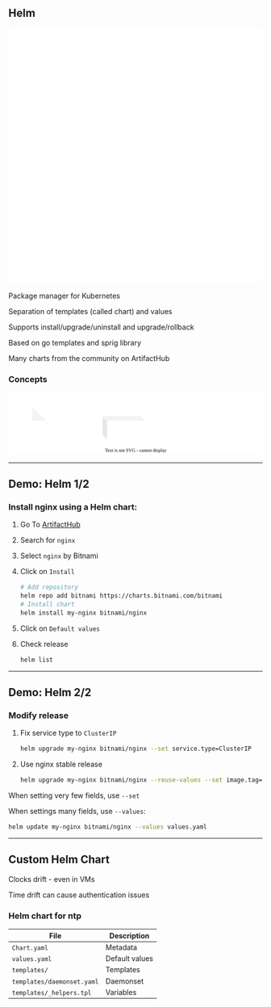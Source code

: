 ## Helm

![](images/helm-icon-white.svg) <!-- .element: style="float: right; width: 20%;" -->

Package manager for Kubernetes [](https://helm.sh/)

Separation of templates (called chart) and values

Supports install/upgrade/uninstall and upgrade/rollback

Based on go templates [](https://godoc.org/text/template) and sprig library [](https://masterminds.github.io/sprig/)

Many charts from the community on ArtifactHub [](https://artifacthub.io/)

### Concepts

![](120_kubernetes/helm/helm.drawio.svg) <!-- .element: style="width: 80%;" -->

---

## Demo: Helm 1/2

### Install nginx using a Helm chart:

1. Go To [ArtifactHub](https://artifacthub.io/)
1. Search for `nginx`
1. Select `nginx` by Bitnami
1. Click on `Install`

    ```bash
    # Add repository
    helm repo add bitnami https://charts.bitnami.com/bitnami
    # Install chart
    helm install my-nginx bitnami/nginx
    ```
    <!-- .element: style="width: 35em;" -->

1. Click on `Default values`
1. Check release

    ```bash
    helm list
    ```
    <!-- .element: style="width: 35em;" -->

---

## Demo: Helm 2/2

### Modify release

1. Fix service type to `ClusterIP`

    ```bash
    helm upgrade my-nginx bitnami/nginx --set service.type=ClusterIP
    ```
    <!-- .element: style="width: 35em;" -->

1. Use nginx stable release [](https://hub.docker.com/r/bitnami/nginx/tags)

    ```bash
    helm upgrade my-nginx bitnami/nginx --reuse-values --set image.tag=1.24.0
    ```
    <!-- .element: style="width: 35em;" -->

When setting very few fields, use `--set`

When settings many fields, use `--values`:

```bash
helm update my-nginx bitnami/nginx --values values.yaml
```

---

## Custom Helm Chart

Clocks drift - even in VMs

Time drift can cause authentication issues

### Helm chart for ntp

| File                       | Description    |
| -------------------------- | -------------- |
| `Chart.yaml`               | Metadata       |
| `values.yaml`              | Default values |
| `templates/`               | Templates      |
| `templates/daemonset.yaml` | Daemonset      |
| `templates/_helpers.tpl`   | Variables      |
